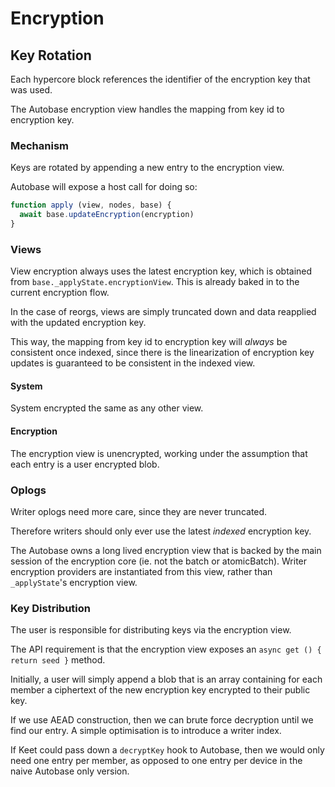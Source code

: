 # Encryption

## Key Rotation

Each hypercore block references the identifier of the encryption key that was used.

The Autobase encryption view handles the mapping from key id to encryption key.

### Mechanism

Keys are rotated by appending a new entry to the encryption view.

Autobase will expose a host call for doing so:

```js
function apply (view, nodes, base) {
  await base.updateEncryption(encryption)
}
```

### Views

View encryption always uses the latest encryption key, which is obtained from `base._applyState.encryptionView`. This is already baked in to the current encryption flow.

In the case of reorgs, views are simply truncated down and data reapplied with the updated encryption key.

This way, the mapping from key id to encryption key will _always_ be consistent once indexed, since there is the linearization of encryption key updates is guaranteed to be consistent in the indexed view.

#### System

System encrypted the same as any other view.

#### Encryption

The encryption view is unencrypted, working under the assumption that each entry is a user encrypted blob.

### Oplogs

Writer oplogs need more care, since they are never truncated.

Therefore writers should only ever use the latest _indexed_ encryption key.

The Autobase owns a long lived encryption view that is backed by the main session of the encryption core (ie. not the batch or atomicBatch). Writer encryption providers are instantiated from this view, rather than `_applyState`'s encryption view.

### Key Distribution

The user is responsible for distributing keys via the encryption view.

The API requirement is that the encryption view exposes an `async get () { return seed }` method.

Initially, a user will simply append a blob that is an array containing for each member a ciphertext of the new encryption key encrypted to their public key.

If we use AEAD construction, then we can brute force decryption until we find our entry. A simple optimisation is to introduce a writer index.

If Keet could pass down a `decryptKey` hook to Autobase, then we would only need one entry per member, as opposed to one entry per device in the naive Autobase only version.
